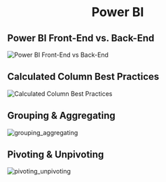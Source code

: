 <h1 align="center">
Power BI
</h1>

## Power BI Front-End vs. Back-End
![Power BI Front-End vs  Back-End](https://github.com/pratyushkiran/Power_BI/assets/124147747/27fe0db2-aa34-498a-bc47-a8b0e3f5f9e1)

## Calculated Column Best Practices
![Calculated Column Best Practices](https://github.com/pratyushkiran/Power_BI/assets/124147747/f5aa52c2-6eb6-458c-9f56-d93307aafc8b)

## Grouping & Aggregating
![grouping_aggregating](https://github.com/pratyushkiran/Power_BI/assets/124147747/fc2491b6-800c-42af-9430-061c2e49036f)

## Pivoting & Unpivoting
![pivoting_unpivoting](https://github.com/pratyushkiran/Power_BI/assets/124147747/36edf97c-120e-42f8-a8a4-6bc93f4e98fb)
